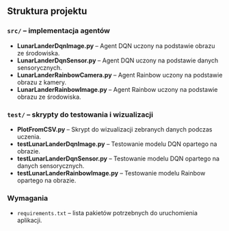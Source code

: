## Struktura projektu

### `src/` – implementacja agentów
- **LunarLanderDqnImage.py** – Agent DQN uczony na podstawie obrazu ze środowiska.
- **LunarLanderDqnSensor.py** – Agent DQN uczony na podstawie danych sensorycznych.
- **LunarLanderRainbowCamera.py** – Agent Rainbow uczony na podstawie obrazu z kamery.
- **LunarLanderRainbowImage.py** – Agent Rainbow uczony na podstawie obrazu ze środowiska.

### `test/` – skrypty do testowania i wizualizacji
- **PlotFromCSV.py** – Skrypt do wizualizacji zebranych danych podczas uczenia.
- **testLunarLanderDqnImage.py** – Testowanie modelu DQN opartego na obrazie.
- **testLunarLanderDqnSensor.py** – Testowanie modelu DQN opartego na danych sensorycznych.
- **testLunarLanderRainbowImage.py** – Testowanie modelu Rainbow opartego na obrazie.

### Wymagania
- `requirements.txt` – lista pakietów potrzebnych do uruchomienia aplikacji.
